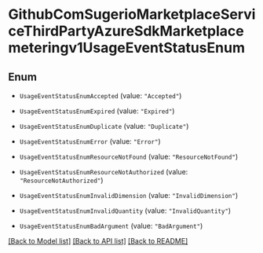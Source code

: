 # GithubComSugerioMarketplaceServiceThirdPartyAzureSdkMarketplacemeteringv1UsageEventStatusEnum

## Enum

* `UsageEventStatusEnumAccepted` (value: `"Accepted"`)

* `UsageEventStatusEnumExpired` (value: `"Expired"`)

* `UsageEventStatusEnumDuplicate` (value: `"Duplicate"`)

* `UsageEventStatusEnumError` (value: `"Error"`)

* `UsageEventStatusEnumResourceNotFound` (value: `"ResourceNotFound"`)

* `UsageEventStatusEnumResourceNotAuthorized` (value: `"ResourceNotAuthorized"`)

* `UsageEventStatusEnumInvalidDimension` (value: `"InvalidDimension"`)

* `UsageEventStatusEnumInvalidQuantity` (value: `"InvalidQuantity"`)

* `UsageEventStatusEnumBadArgument` (value: `"BadArgument"`)

[[Back to Model list]](../README.md#documentation-for-models) [[Back to API list]](../README.md#documentation-for-api-endpoints) [[Back to README]](../README.md)


